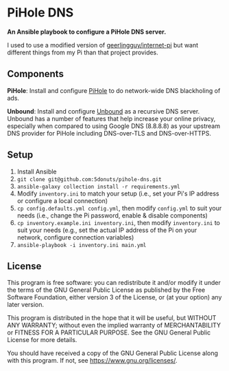 # PiHole DNS

**An Ansible playbook to configure a PiHole DNS server.**

I used to use a modified version of [geerlingguy/internet-pi](https://github.com/geerlingguy/internet-pi) but want different things from my Pi than that project provides.

## Components

**PiHole**: Install and configure [PiHole](pi-hole.net) to do network-wide DNS blackholing of ads.

**Unbound**: Install and configure [Unbound](https://www.nlnetlabs.nl/projects/unbound/about/) as a recursive DNS server.
Unbound has a number of features that help increase your online privacy, especially when compared to using Google DNS (8.8.8.8) as your upstream DNS provider for PiHole including DNS-over-TLS and DNS-over-HTTPS.

## Setup

1. Install Ansible
2. `git clone git@github.com:5donuts/pihole-dns.git`
3. `ansible-galaxy collection install -r requirements.yml`
4. Modify `inventory.ini` to match your setup (i.e., set your Pi's IP address or configure a local connection)
5. `cp config.defaults.yml config.yml`, then modify `config.yml` to suit your needs (i.e., change the Pi password, enable & disable components)
6. `cp inventory.example.ini inventory.ini`, then modify `inventory.ini` to suit your needs (e.g., set the actual IP address of the Pi on your network, configure connection variables)
7. `ansible-playbook -i inventory.ini main.yml`

## License

This program is free software: you can redistribute it and/or modify
it under the terms of the GNU General Public License as published by
the Free Software Foundation, either version 3 of the License, or
(at your option) any later version.

This program is distributed in the hope that it will be useful,
but WITHOUT ANY WARRANTY; without even the implied warranty of
MERCHANTABILITY or FITNESS FOR A PARTICULAR PURPOSE.  See the
GNU General Public License for more details.

You should have received a copy of the GNU General Public License
along with this program.  If not, see <https://www.gnu.org/licenses/>.
